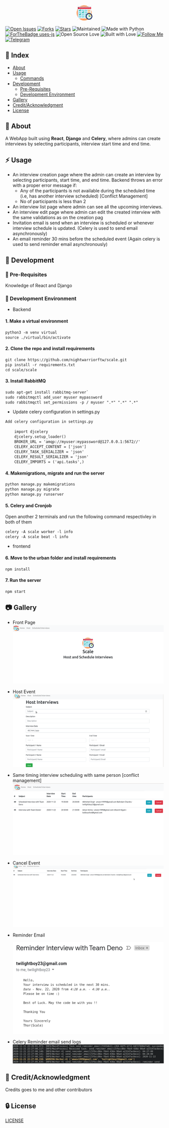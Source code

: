 <p align="center">
<img src="./urban/public/scale.png" width="50px" height="50px">
</p>

[![Open Issues](https://img.shields.io/github/issues/nightwarriorftw/scale?style=for-the-badge&logo=github)](https://github.com/nightwarriorftw/scale/issues) [![Forks](https://img.shields.io/github/forks/nightwarriorftw/scale?style=for-the-badge&logo=github)](https://github.com/nightwarriorftw/scale/network/members) [![Stars](https://img.shields.io/github/stars/nightwarriorftw/scale?style=for-the-badge&logo=reverbnation)](https://github.com/nightwarriorftw/scale/stargazers) ![Maintained](https://img.shields.io/maintenance/yes/2020?style=for-the-badge&logo=github) ![Made with Python](https://img.shields.io/badge/Made%20with-Python-blueviolet?style=for-the-badge&logo=python) [![ForTheBadge uses-js](http://ForTheBadge.com/images/badges/uses-js.svg)](http://ForTheBadge.com) ![Open Source Love](https://img.shields.io/badge/Open%20Source-%E2%99%A5-red?style=for-the-badge&logo=open-source-initiative) ![Built with Love](https://img.shields.io/badge/Built%20With-%E2%99%A5-critical?style=for-the-badge&logo=ko-fi) [![Follow Me](https://img.shields.io/twitter/follow/nightwarriorftw?color=blue&label=Follow%20%40nightwarriorftw&logo=twitter&style=for-the-badge)](https://twitter.com/intent/follow?screen_name=nightwarriorftw) [![Telegram](https://img.shields.io/badge/Telegram-Chat-informational?style=for-the-badge&logo=telegram)](https://telegram.me/nightwarriorftw)

## :ledger: Index

- [About](#beginner-about)
- [Usage](#zap-usage)
  - [Commands](#package-commands)
- [Development](#wrench-development)
  - [Pre-Requisites](#notebook-pre-requisites)
  - [Development Environment](#nut_and_bolt-development-environment)
- [Gallery](#camera-gallery)
- [Credit/Acknowledgment](#star2-creditacknowledgment)
- [License](#lock-license)

## :beginner: About

A WebApp built using **React**, **Django** and **Celery**,  where admins can create interviews by selecting participants, interview start time and end time.

## :zap: Usage

- An interview creation page where the admin can create an interview by selecting participants, start time, and end time.
  Backend throws an error with a proper error message if:
  - Any of the participants is not available during the scheduled time (i.e, has another interview scheduled) [Conflict Management]
  - No of participants is less than 2
- An interview list page where admin can see all the upcoming interviews.
- An interview edit page where admin can edit the created interview with the same validations as on the creation pag
- Invitation email is send when an interview is scheduled or whenever interview schedule is updated. (Celery is used to send email asynchronously)
- An email reminder 30 mins before the scheduled event (Again celery is used to send reminder email asynchronously)

## :wrench: Development

### :notebook: Pre-Requisites

Knowledge of React and Django

### :nut_and_bolt: Development Environment

- Backend

#### 1. Make a virtual environment

```
python3 -m venv virtual
source ./virtual/bin/activate
```

#### 2. Clone the repo and install requirements

```
git clone https://github.com/nightwarriorftw/scale.git
pip install -r requirements.txt
cd scale/scale
```

#### 3. Install RabbitMQ

```
sudo apt-get install rabbitmq-server`
sudo rabbitmqctl add_user myuser mypassword
sudo rabbitmqctl set_permissions -p / myuser ".*" ".*" ".*"
```

- Update celery configuration in settings.py

```
Add celery configuration in settings.py

    import djcelery
    djcelery.setup_loader()
    BROKER_URL = 'amqp://myuser:mypassword@127.0.0.1:5672//'
    CELERY_ACCEPT_CONTENT = ['json']
    CELERY_TASK_SERIALIZER = 'json'
    CELERY_RESULT_SERIALIZER = 'json'
    CELERY_IMPORTS = ('api.tasks',)
```

#### 4. Makemigrations, migrate and run the server

```
python manage.py makemigrations
python manage.py migrate
python manage.py runserver
```

#### 5. Celery and Cronjob

Open another 2 terminals and run the following command respectivley in both of them

```
celery -A scale worker -l info
celery -A scale beat -l info
```

- frontend

#### 6. Move to the urban folder and install requirements

```
npm install
```

#### 7. Run the server

```
npm start
```

## :camera: Gallery

- Front Page
  ![FrontPage](./public/front_page.png)

- Host Event
  ![Host Event](./public/host_event.gif)

- Same timing interview scheduling with same person [conflict management]
  ![Conflict](./public/conflict.gif)

- Cancel Event
  ![Cancel Event](./public/cancel_interview.gif)

- Reminder Email

  ![Reminder Email](./public/reminder_email.png)

- Celery Reminder email send logs
  ![logs](./public/reminder_logs.png)

<!-- Host Interview GIF-->
<!-- Conflict Mangement GIF -->
<!-- Scheduled Event -->
<!-- Cancel Event -->
<!-- Edit Event -->
<!-- Celery -->

## :star2: Credit/Acknowledgment

Credits goes to me and other contributors

## :lock: License

[LICENSE](/LICENSE)
